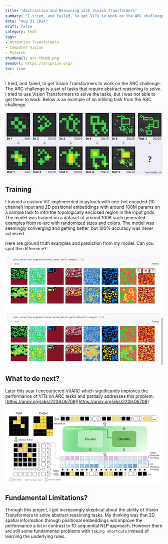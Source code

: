 ```yaml
---
title: "Abstraction and Reasoning with Vision Transformers"
summary: "I tried, and failed, to get ViTs to work on the ARC challenge."
date: "Aug 31 2024"
draft: false
category: tech
tags:
- Attention Transformers
- Computer Vision
- Pytorch
thumbnail: arc-thumb.png
demoUrl: https://arcprize.org/
toc: true
---
```


I tried, and failed, to get Vision Transformers to work on the ARC challenge. The ARC challenge is a set of tasks that require abstract reasoning to solve. I tried to use Vision Transformers to solve the tasks, but I was not able to get them to work. Below is an example of an infilling task from the ARC challenge.

![](arckit.png)

## Training

I trained a custom ViT implemented in pytorch with one-hot encoded (10 channel) input and 2D positional embeddings with around 100M params on a sample task to infill the topologically enclosed region in the input grids. The model was trained on a dataset of around 100K such generated examples from re-arc with randomized sizes and colors. The model was seemingly converging and getting better, but 100% accuracy was never achieved.

Here are ground truth examples and prediction from my model. Can you spot the difference?

![](arc.png)

## What to do next?
Later this year I encountered VitARC which significantly improves the performance of ViTs on ARC tasks and partially addresses this problem: [https://arxiv.org/abs/2206.06709](https://arxiv.org/abs/2206.06709)

![](vitarc.png)

## Fundamental Limitations?
Through this project, I got increasingly skeptical about the ability of Vision Transformers to solve abstract reasoning tasks. My thinking was that 2D spatial information through positional embeddings will improve the performance a lot in contrast to 1D sequential NLP approach. However there are still some fundamental problems with `taking shortcuts` instead of learning the underlying rules.



